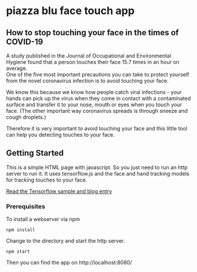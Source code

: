 # piazza blu face touch app

## How to stop touching your face in the times of COVID-19

A study published in the Journal of Occupational and Environmental Hygiene found that a person touches their face 15.7 times in an hour on average. \
One of the five most important precautions you can take to protect yourself from the novel coronavirus infection is to avoid touching your face.

We know this because we know how people catch viral infections - your hands can pick up the virus when they come in contact with a contaminated surface and transfer it to your nose, mouth or eyes when you touch your face. (The other important way coronavirus spreads is through sneeze and cough droplets.) 

Therefore it is very important to avoid touching your face and this little tool can help you detecting touches to your face.

## Getting Started

This is a simple HTML page with javascript. So you just need to run an http server to run it.
It uses tensorflow.js and the face and hand tracking models for tracking touches to your face.

[Read the Tensorflow sample and blog entry](https://blog.tensorflow.org/2020/03/face-and-hand-tracking-in-browser-with-mediapipe-and-tensorflowjs.html)

### Prerequisites

To install a webserver via npm

```
npm install
```

Change to the directory and start the http server.

```
npm start
```

Then you can find the app on http://localhost:8080/

